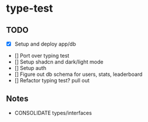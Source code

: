 # type-test

## TODO
- [x] Setup and deploy app/db
- [] Port over typing test
- [] Setup shadcn and dark/light mode
- [] Setup auth
- [] Figure out db schema for users, stats, leaderboard
- [] Refactor typing test? pull out 
## Notes
- CONSOLIDATE types/interfaces